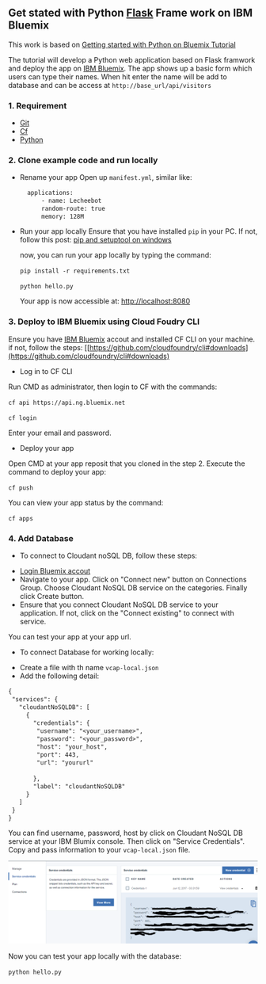 ## Get stated with Python [Flask](http://flask.pocoo.org/) Frame work on IBM Bluemix

This work is based on [Getting started with Python on Bluemix Tutorial](https://github.com/IBM-Bluemix/get-started-python)

The tutorial will develop a Python web application based on Flask framwork and deploy the app on [IBM Bluemix](http://bluemix.net). The app shows up a basic form which users can type their names. When hit enter the name will be add to database and can be access at `http://base_url/api/visitors`  

### 1. Requirement

- [Git](https://git-scm.com/downloads)
- [Cf](https://console.ng.bluemix.net/docs/starters/install_cli.html)
- [Python](https://www.python.org/downloads/)

### 2. Clone example code and run locally
- Rename your app
  Open up `manifest.yml`, similar like:
  
  ```
    applications:
        - name: Lecheebot
        random-route: true
        memory: 128M

  ```
- Run your app locally
  Ensure that you have installed `pip` in your PC. If not, follow this post: [pip and setuptool on windows](http://flask.pocoo.org/docs/0.12/installation/#windows-easy-install)

  now, you can run your app locally by typing the command:

  `pip install -r requirements.txt`

  `python hello.py`

  Your app is now accessible at: [http://localhost:8080](http://locallhost:8080)

### 3. Deploy to IBM Bluemix using Cloud Foudry CLI

Ensure you have [IBM Bluemix](http://bluemix.net) accout and installed CF CLI on your machine. if not, follow the steps: [[https://github.com/cloudfoundry/cli#downloads](https://github.com/cloudfoundry/cli#downloads)

- Log in to CF CLI

Run CMD as administrator, then login to CF with the commands:

`cf api https://api.ng.bluemix.net`

`cf login`

Enter your email and password.

- Deploy your app

Open CMD at your app reposit that you cloned in the step 2.
Execute the command to deploy your app:

`cf push`

You can view your app status by the command:

`cf apps`

### 4. Add Database

* To connect to Cloudant noSQL DB, follow these steps:

- [Login Bluemix accout](https://console.ng.bluemix.net/)
- Navigate to your app. Click on "Connect new" button on Connections Group. Choose Cloudant NoSQL DB service on the categories. Finally click Create button.
- Ensure that you connect Cloudant NoSQL DB service to your application. If not, click on the "Connect existing" to connect with service.

You can test your app at your app url.

* To connect Database for working locally:

- Create a file with th name `vcap-local.json`
- Add the following detail:

```
{
 "services": {
   "cloudantNoSQLDB": [
     {
       "credentials": {
        "username": "<your_username>",
        "password": "<your_password>",
        "host": "your_host",
        "port": 443,
        "url": "yoururl"

       },
       "label": "cloudantNoSQLDB"
     }
   ]
 }
}
```

You can find username, password, host by click on Cloudant NoSQL DB service at your IBM Blumix console. Then click on "Service Credentials". Copy and pass information to your `vcap-local.json` file.

![](/img/cloudant_credential.png)

Now you can test your app locally with the database:

`python hello.py`

